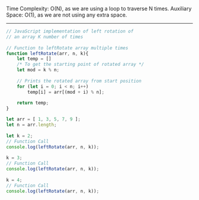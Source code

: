 Time Complexity: O(N), as we are using a loop to traverse N times.
Auxiliary Space: O(1), as we are not using any extra space.

------------------------------------------------

```js
// JavaScript implementation of left rotation of
// an array K number of times
 
// Function to leftRotate array multiple times
function leftRotate(arr, n, k){
    let temp = []
    /* To get the starting point of rotated array */
    let mod = k % n;
 
    // Prints the rotated array from start position
    for (let i = 0; i < n; i++)
        temp[i] = arr[(mod + i) % n];
 
    return temp;
}

let arr = [ 1, 3, 5, 7, 9 ];
let n = arr.length;
 
let k = 2;
// Function Call
console.log(leftRotate(arr, n, k));
 
k = 3;
// Function Call
console.log(leftRotate(arr, n, k));
 
k = 4;
// Function Call
console.log(leftRotate(arr, n, k));

```
